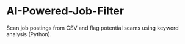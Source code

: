 # AI-Powered-Job-Filter
Scan job postings from CSV and flag potential scams using keyword analysis (Python).
